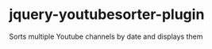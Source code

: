 jquery-youtubesorter-plugin
===========================

Sorts multiple Youtube channels by date and displays them
